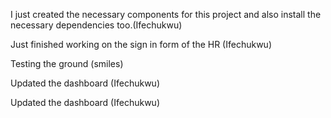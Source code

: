 I just created the necessary components for this project and also install the necessary dependencies too.(Ifechukwu)

<!-- ----------------------------------------- SECOND PUSH --------------------------------------------- -->

Just finished working on the sign in form of the HR (Ifechukwu)

<!-- ----------------------------------------- THIRD PUSH --------------------------------------------- -->

Testing the ground (smiles)

<!-- ----------------------------------------- Fourth PUSH --------------------------------------------- -->
Updated the dashboard (Ifechukwu)

<!-- ----------------------------------------- fifth PUSH --------------------------------------------- -->
Updated the dashboard (Ifechukwu)
